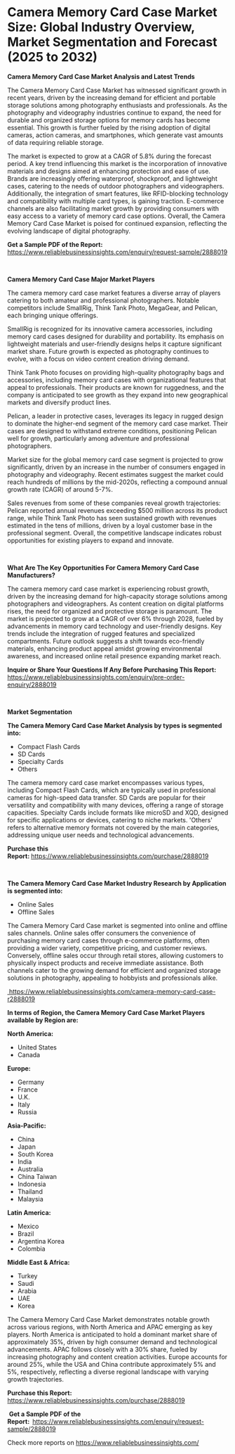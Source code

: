<p><h1>Camera Memory Card Case Market Size: Global Industry Overview, Market Segmentation and Forecast (2025 to 2032)</h1></p><p><strong>Camera Memory Card Case Market Analysis and Latest Trends</strong></p>
<p><p>The Camera Memory Card Case Market has witnessed significant growth in recent years, driven by the increasing demand for efficient and portable storage solutions among photography enthusiasts and professionals. As the photography and videography industries continue to expand, the need for durable and organized storage options for memory cards has become essential. This growth is further fueled by the rising adoption of digital cameras, action cameras, and smartphones, which generate vast amounts of data requiring reliable storage.</p><p>The market is expected to grow at a CAGR of 5.8% during the forecast period. A key trend influencing this market is the incorporation of innovative materials and designs aimed at enhancing protection and ease of use. Brands are increasingly offering waterproof, shockproof, and lightweight cases, catering to the needs of outdoor photographers and videographers. Additionally, the integration of smart features, like RFID-blocking technology and compatibility with multiple card types, is gaining traction. E-commerce channels are also facilitating market growth by providing consumers with easy access to a variety of memory card case options. Overall, the Camera Memory Card Case Market is poised for continued expansion, reflecting the evolving landscape of digital photography.</p></p>
<p><strong>Get a Sample PDF of the Report:&nbsp;</strong> <a href="https://www.reliablebusinessinsights.com/enquiry/request-sample/2888019?utm_campaign=3439&utm_medium=2&utm_source=Github&utm_content=ia&utm_term=14032025&utm_id=camera-memory-card-case">https://www.reliablebusinessinsights.com/enquiry/request-sample/2888019</a></p>
<p>&nbsp;</p>
<p><strong>Camera Memory Card Case Major Market Players</strong></p>
<p><p>The camera memory card case market features a diverse array of players catering to both amateur and professional photographers. Notable competitors include SmallRig, Think Tank Photo, MegaGear, and Pelican, each bringing unique offerings.</p><p>SmallRig is recognized for its innovative camera accessories, including memory card cases designed for durability and portability. Its emphasis on lightweight materials and user-friendly designs helps it capture significant market share. Future growth is expected as photography continues to evolve, with a focus on video content creation driving demand.</p><p>Think Tank Photo focuses on providing high-quality photography bags and accessories, including memory card cases with organizational features that appeal to professionals. Their products are known for ruggedness, and the company is anticipated to see growth as they expand into new geographical markets and diversify product lines. </p><p>Pelican, a leader in protective cases, leverages its legacy in rugged design to dominate the higher-end segment of the memory card case market. Their cases are designed to withstand extreme conditions, positioning Pelican well for growth, particularly among adventure and professional photographers. </p><p>Market size for the global memory card case segment is projected to grow significantly, driven by an increase in the number of consumers engaged in photography and videography. Recent estimates suggest the market could reach hundreds of millions by the mid-2020s, reflecting a compound annual growth rate (CAGR) of around 5-7%.</p><p>Sales revenues from some of these companies reveal growth trajectories: Pelican reported annual revenues exceeding $500 million across its product range, while Think Tank Photo has seen sustained growth with revenues estimated in the tens of millions, driven by a loyal customer base in the professional segment. Overall, the competitive landscape indicates robust opportunities for existing players to expand and innovate.</p></p>
<p>&nbsp;</p>
<p><strong>What Are The Key Opportunities For Camera Memory Card Case Manufacturers?</strong></p>
<p><p>The camera memory card case market is experiencing robust growth, driven by the increasing demand for high-capacity storage solutions among photographers and videographers. As content creation on digital platforms rises, the need for organized and protective storage is paramount. The market is projected to grow at a CAGR of over 6% through 2028, fueled by advancements in memory card technology and user-friendly designs. Key trends include the integration of rugged features and specialized compartments. Future outlook suggests a shift towards eco-friendly materials, enhancing product appeal amidst growing environmental awareness, and increased online retail presence expanding market reach.</p></p>
<p><strong>Inquire or Share Your Questions If Any Before Purchasing This Report:</strong> <a href="https://www.reliablebusinessinsights.com/enquiry/pre-order-enquiry/2888019?utm_campaign=3439&utm_medium=2&utm_source=Github&utm_content=ia&utm_term=14032025&utm_id=camera-memory-card-case">https://www.reliablebusinessinsights.com/enquiry/pre-order-enquiry/2888019</a></p>
<p>&nbsp;</p>
<p><strong>Market Segmentation</strong></p>
<p><strong>The Camera Memory Card Case Market Analysis by types is segmented into:</strong></p>
<p><ul><li>Compact Flash Cards</li><li>SD Cards</li><li>Specialty Cards</li><li>Others</li></ul></p>
<p><p>The camera memory card case market encompasses various types, including Compact Flash Cards, which are typically used in professional cameras for high-speed data transfer. SD Cards are popular for their versatility and compatibility with many devices, offering a range of storage capacities. Specialty Cards include formats like microSD and XQD, designed for specific applications or devices, catering to niche markets. 'Others' refers to alternative memory formats not covered by the main categories, addressing unique user needs and technological advancements.</p></p>
<p><strong>Purchase this Report:&nbsp;</strong><a href="https://www.reliablebusinessinsights.com/purchase/2888019?utm_campaign=3439&utm_medium=2&utm_source=Github&utm_content=ia&utm_term=14032025&utm_id=camera-memory-card-case">https://www.reliablebusinessinsights.com/purchase/2888019</a></p>
<p>&nbsp;</p>
<p><strong>The Camera Memory Card Case Market Industry Research by Application is segmented into:</strong></p>
<p><ul><li>Online Sales</li><li>Offline Sales</li></ul></p>
<p><p>The Camera Memory Card Case market is segmented into online and offline sales channels. Online sales offer consumers the convenience of purchasing memory card cases through e-commerce platforms, often providing a wider variety, competitive pricing, and customer reviews. Conversely, offline sales occur through retail stores, allowing customers to physically inspect products and receive immediate assistance. Both channels cater to the growing demand for efficient and organized storage solutions in photography, appealing to hobbyists and professionals alike.</p></p>
<p><a href="https://www.reliablebusinessinsights.com/camera-memory-card-case-r2888019?utm_campaign=3439&utm_medium=2&utm_source=Github&utm_content=ia&utm_term=14032025&utm_id=camera-memory-card-case">&nbsp;https://www.reliablebusinessinsights.com/camera-memory-card-case-r2888019</a></p>
<p><strong>In terms of Region, the Camera Memory Card Case Market Players available by Region are:</strong></p>
<p>
    <p> <strong> North America: </strong>
        <ul>
            <li>United States</li>
            <li>Canada</li>
        </ul>
        </p> 
    <p> <strong> Europe: </strong>
        <ul>
            <li>Germany</li>
            <li>France</li>
            <li>U.K.</li>
            <li>Italy</li>
            <li>Russia</li>
        </ul>
        </p> 
    <p> <strong> Asia-Pacific: </strong>
        <ul>
            <li>China</li>
            <li>Japan</li>
            <li>South Korea</li>
            <li>India</li>
            <li>Australia</li>
            <li>China Taiwan</li>
            <li>Indonesia</li>
            <li>Thailand</li>
            <li>Malaysia</li>
        </ul>
        </p> 
    <p> <strong> Latin America: </strong>
        <ul>
            <li>Mexico</li>
            <li>Brazil</li>
            <li>Argentina Korea</li>
            <li>Colombia</li>
        </ul>
        </p> 
    <p> <strong> Middle East & Africa: </strong>
        <ul>
            <li>Turkey</li>
            <li>Saudi</li>
            <li>Arabia</li>
            <li>UAE</li>
            <li>Korea</li>
        </ul>
    </p>
    </p>
<p><p>The Camera Memory Card Case Market demonstrates notable growth across various regions, with North America and APAC emerging as key players. North America is anticipated to hold a dominant market share of approximately 35%, driven by high consumer demand and technological advancements. APAC follows closely with a 30% share, fueled by increasing photography and content creation activities. Europe accounts for around 25%, while the USA and China contribute approximately 5% and 5%, respectively, reflecting a diverse regional landscape with varying growth trajectories.</p></p>
<p><strong>Purchase this Report: </strong><a href="https://www.reliablebusinessinsights.com/purchase/2888019?utm_campaign=3439&utm_medium=2&utm_source=Github&utm_content=ia&utm_term=14032025&utm_id=camera-memory-card-case">https://www.reliablebusinessinsights.com/purchase/2888019</a></p>
<p>&nbsp;<strong>Get a Sample PDF of the Report:&nbsp;&nbsp;</strong><a href="https://www.reliablebusinessinsights.com/enquiry/request-sample/2888019?utm_campaign=3439&utm_medium=2&utm_source=Github&utm_content=ia&utm_term=14032025&utm_id=camera-memory-card-case">https://www.reliablebusinessinsights.com/enquiry/request-sample/2888019</a></p>
<p><strong></strong></p>
<p>Check more reports on <a href="https://www.reliablebusinessinsights.com/?utm_campaign=3439&utm_medium=2&utm_source=Github&utm_content=ia&utm_term=14032025&utm_id=camera-memory-card-case">https://www.reliablebusinessinsights.com/</a></p>